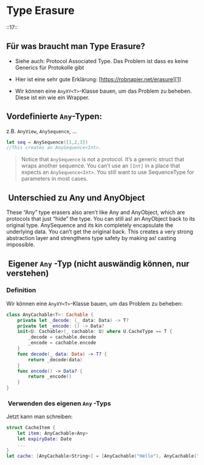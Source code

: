 
# Type Erasure
::17::

## Für was braucht man Type Erasure?

- Siehe auch: Protocol Associated Type. Das Problem ist dass es keine Generics für Protokolle gibt

- Hier ist eine sehr gute Erklärung: [https://robnapier.net/erasure][1]

- Wir können eine `AnyXY<T>`-Klasse bauen, um das Problem zu beheben. Diese ist ein wie ein Wrapper.

## Vordefinierte `Any`-Typen:

z.B. `AnyView`, `AnySequence`, …

```swift
let seq = AnySequence([1,2,3])
//This creates an AnySequence<Int>.
```

> Notice that `AnySequence` is not a protocol. It’s a generic struct that wraps another sequence. You can’t use an `[Int]` in a place that expects an `AnySequence<Int>`. You still want to use SequenceType for parameters in most cases.

##  Unterschied zu Any und AnyObject

These “Any” type erasers also aren’t like Any and AnyObject, which are protocols that just “hide” the type. You can still as! an AnyObject back to its original type. AnySequence and its kin completely encapsulate the underlying data. You can’t get the original back. This creates a very strong abstraction layer and strengthens type safety by making as! casting impossible.


##  Eigener `Any` -Typ (nicht auswändig können, nur verstehen)

### Definition
Wir können eine `AnyXY<T>`-Klasse bauen, um das Problem zu beheben:

```swift
class AnyCachable<T>: Cachable {    
    private let _decode: (_ data: Data) -> T?
    private let _encode: () -> Data?
    init<U: Cachable>(_ cachable: U) where U.CacheType == T {
        _decode = cachable.decode
        _encode = cachable.encode
    }
    func decode(_ data: Data) -> T? {
        return _decode(data)
    }
    func encode() -> Data? {
        return _encode()
    }
}
```


###  Verwenden des eigenen `Any` -Typs

Jetzt kann man schreiben:

```swift
struct CacheItem {
    let item: AnyCachable<Any>
    let expiryDate: Date
    ...
}
let cache: [AnyCachable<String>] = [AnyCachable("Hello"), AnyCachable("World")]
```




[1]:	https://robnapier.net/erasure
